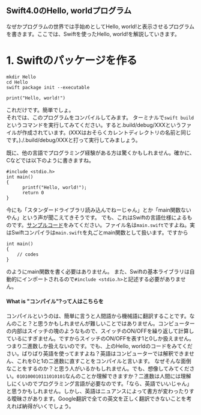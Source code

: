 Swift4.0のHello, worldプログラム
------------------------------

なぜかプログラムの世界では手始めとしてHello, world!と表示させるプログラムを書きます。ここでは、Swiftを使ったHello, world!を解説していきます。


#  1. Swiftのパッケージを作る


```
mkdir Hello
cd Hello
swift package init --executable
```

```
print("Hello, world!")
```

これだけです。簡単でしょ。  
それでは、このプログラムをコンパイルしてみます。
ターミナルで`swift build`というコマンドを実行してみてください。すると.build/debug/XXXというファイルが作成されています。(XXXはおそらくカレントディレクトリの名前と同じです。)./.build/debug/XXXと打って実行してみましょう。


既に、他の言語でプログラミング経験がある方は驚くかもしれません。確かに、Cなどでは以下のように書きますね。

```
#include <stdio.h>
int main()
{
      printf("Hello, world!");
      return 0
}
```
今にも「スタンダードライブラリ読み込んでねーじゃん」とか「main関数ないやん」という声が聞こえてきそうです。
でも、これはSwiftの言語仕様によるものです。[サンプルコード](/SampleSource/01_Hello_world/Sources/main.swift)をみてください。ファイル名は`main.swift`ですよね。実はSwiftコンパイラは`main.swift`を丸ごとmain関数として扱います。ですから

```
int main()
{
	// codes
}
```
のようにmain関数を書く必要はありません。
また、Swiftの基本ライブラリは自動的にインポートされるので`#include <stdio.h>`と記述する必要がありません。


#### What is "コンパイル"?って人はこちらを

コンパイルというのは、簡単に言うと人間語から機械語に翻訳することです。なんのこと？と思うかもしれませんが難しいことではありません。コンピューターの内部はスイッチの塊のようなもので、スイッチのON/OFFを繰り返して計算しているにすぎません。ですからスイッチのON/OFFを表す1と0しか扱えません。つまり二進数しか扱えないのです。でも、上のHello, worldのコードをみてください。ばりばり英語を使ってますよね？英語はコンピューターでは解釈できません、これを0と1の二進数に直すことをコンパイルと言います。
なぜそんな面倒なことをするのか？と思う人がいるかもしれません。でも、想像してみてください。`010100010111010101`なんのことか理解できますか？二進数は人間には理解しにくいのでプログラミング言語が必要なのです。「なら、英語でいいじゃん」と思うかもしれません。しかし、英語はニュアンスによって書方が変わったりする曖昧さがあります。Google翻訳で全ての英文を正しく翻訳できないことを考えれば納得がいくでしょう。



